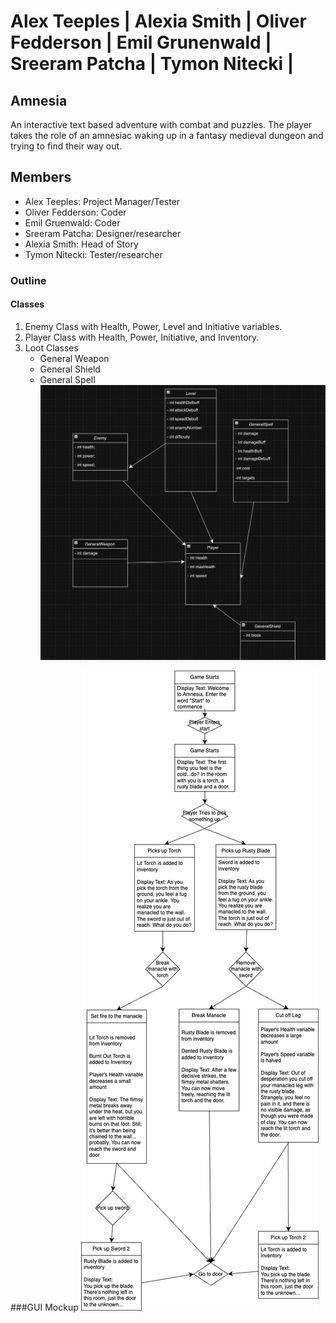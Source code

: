 # Alex Teeples | Alexia Smith | Oliver Fedderson | Emil Grunenwald | Sreeram Patcha | Tymon Nitecki |
##  Amnesia
An interactive text based adventure with combat and puzzles. The player takes the role of an amnesiac waking up in a fantasy medieval dungeon and trying to find their way out.

## Members
* Alex Teeples: Project Manager/Tester
* Oliver Fedderson: Coder
* Emil Gruenwald: Coder
* Sreeram Patcha: Designer/researcher
* Alexia Smith: Head of Story
* Tymon Nitecki: Tester/researcher


### Outline
#### Classes
1. Enemy Class with Health, Power, Level and Initiative variables.
2. Player Class with Health, Power, Initiative, and Inventory.
3. Loot Classes
    * General Weapon
    * General Shield
    * General Spell
![classdiagram](https://github.com/AllLiver/Amnesia/blob/main/images/classdiagram.png?raw=true)



###GUI Mockup
![GUIMockup](https://github.com/AllLiver/Amnesia/blob/main/images/GuiMockup.drawio.png?raw=true)

